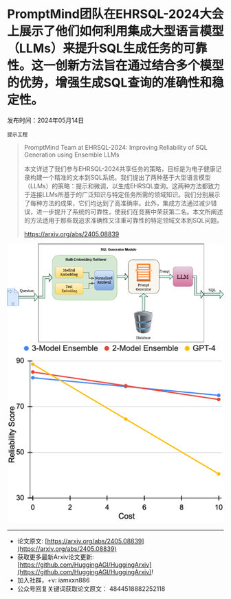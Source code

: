 # PromptMind团队在EHRSQL-2024大会上展示了他们如何利用集成大型语言模型（LLMs）来提升SQL生成任务的可靠性。这一创新方法旨在通过结合多个模型的优势，增强生成SQL查询的准确性和稳定性。
发布时间：2024年05月14日

`提示工程`
> PromptMind Team at EHRSQL-2024: Improving Reliability of SQL Generation using Ensemble LLMs
>
> 本文详述了我们参与EHRSQL-2024共享任务的策略，目标是为电子健康记录构建一个精准的文本到SQL系统。我们提出了两种基于大型语言模型（LLMs）的策略：提示和微调，以生成EHRSQL查询。这两种方法都致力于连接LLMs所基于的广泛知识与特定任务所需的领域知识。我们分别展示了每种方法的成果，它们均达到了高准确率。此外，集成方法通过减少错误，进一步提升了系统的可靠性，使我们在竞赛中荣获第二名。本文所阐述的方法适用于那些既追求准确性又注重可靠性的特定领域文本到SQL问题。
>
> https://arxiv.org/abs/2405.08839

![](https://raw.githubusercontent.com/HuggingAGI/HuggingArxiv/main/paper_images/2405.08839/sql_generation.png)
![](https://raw.githubusercontent.com/HuggingAGI/HuggingArxiv/main/paper_images/2405.08839/comparison.png)

<hr />

- 论文原文: [https://arxiv.org/abs/2405.08839](https://arxiv.org/abs/2405.08839)
- 获取更多最新Arxiv论文更新: [https://github.com/HuggingAGI/HuggingArxiv](https://github.com/HuggingAGI/HuggingArxiv)!
- 加入社群，+v: iamxxn886
- 公众号回复关键词获取论文原文： 4844518882252118